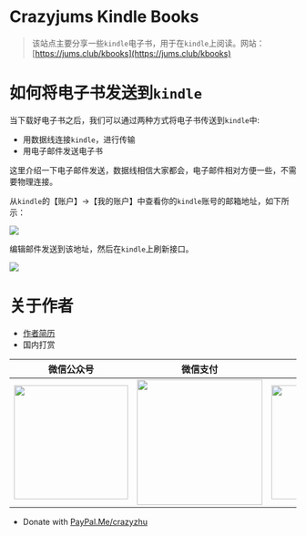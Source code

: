 # Crazyjums Kindle Books

> 该站点主要分享一些`kindle`电子书，用于在`kindle`上阅读。网站：[https://jums.club/kbooks](https://jums.club/kbooks)



# 如何将电子书发送到`kindle`

当下载好电子书之后，我们可以通过两种方式将电子书传送到`kindle`中:

- 用数据线连接`kindle`，进行传输
- 用电子邮件发送电子书

这里介绍一下电子邮件发送，数据线相信大家都会，电子邮件相对方便一些，不需要物理连接。

从`kindle`的【账户】->【我的账户】中查看你的`kindle`账号的邮箱地址，如下所示：

![](https://cdn.jsdelivr.net/gh/crazyjums/kbooks@gh-pages/media/img/20200628140104.jpg)

编辑邮件发送到该地址，然后在`kindle`上刷新接口。

![](https://cdn.jsdelivr.net/gh/crazyjums/kbooks@gh-pages/media/img/20200628141034.jpg)

# 关于作者

- [作者简历](https://jums.club/about)   
- 国内打赏

| 微信公众号                                                   | 微信支付                                                     | 支付宝支付                                                   |
| ------------------------------------------------------------ | ------------------------------------------------------------ | ------------------------------------------------------------ |
| <img src="https://cdn.jsdelivr.net/gh/crazyjums/crazyjums.github.io@master/images/wechataccount.jpg" width="200px" height="200px"/> | <img src="https://cdn.jsdelivr.net/gh/crazyjums/crazyjums.github.io@master/images/wechatpay.jpg" width="220px" height="220px"/> | <img src="https://cdn.jsdelivr.net/gh/crazyjums/crazyjums.github.io@master/images/alipay.jpg" width="200px" height="200px"/> |

- Donate with [PayPal.Me/crazyzhu](https://paypal.me/crazyzhu)
